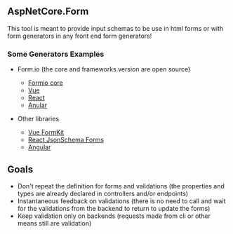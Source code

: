 ## AspNetCore.Form

This tool is meant to provide input schemas to be use in html forms or with form generators in any front end form generators!

### Some Generators Examples

- Form.io (the core and frameworks version are open source)

  - [Formio core](https://github.com/formio/formio.js)
  - [Vue](https://github.com/formio/vue)
  - [React](https://github.com/formio/react)
  - [Anular](https://github.com/formio/angular)

- Other libraries
  - [Vue FormKit](https://formkit.com/advanced/schema#formkit-inputs)
  - [React JsonSchema Forms](https://react-jsonschema-form.readthedocs.io/en/latest/usage/objects/)
  - [Angular](https://angular.io/guide/dynamic-form#create-a-form-object-model)

## Goals

- Don't repeat the definition for forms and validations (the properties and types are already declared in controllers and/or endpoints)
- Instantaneous feedback on validations (there is no need to call and wait for the validations from the backend to return to update the forms)
- Keep validation only on backends (requests made from cli or other means still are validation)
